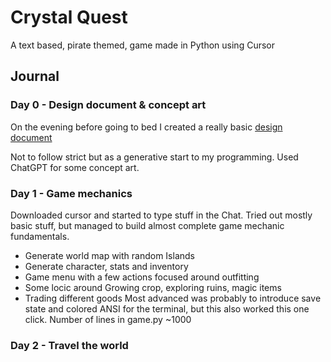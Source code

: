 # Crystal Quest
A text based, pirate themed, game made in Python using Cursor

## Journal

### Day 0 - Design document & concept art
On the evening before going to bed I created a really basic [design document](https://docs.google.com/document/d/1KDXjX0KTG0FkrzLg51cF8HK-9QZGJt_8rKDtK9qtxGs/edit?usp=sharing)

Not to follow strict but as a generative start to my programming. Used ChatGPT for some concept art.

### Day 1 - Game mechanics
Downloaded cursor and started to type stuff in the Chat. Tried out mostly basic stuff, but managed to build almost complete game mechanic fundamentals.
- Generate world map with random Islands
- Generate character, stats and inventory
- Game menu with a few actions focused around outfitting 
- Some locic around Growing crop, exploring ruins, magic items
- Trading different goods
Most advanced was probably to introduce save state and colored ANSI for the terminal, but this also worked this one click.
Number of lines in game.py ~1000

### Day 2 - Travel the world
